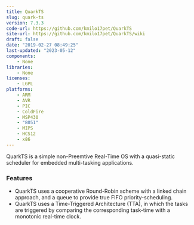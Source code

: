 ```yaml
---
title: QuarkTS
slug: quark-ts
version: 7.3.3
code-url: https://github.com/kmilo17pet/QuarkTS
site-url: https://github.com/kmilo17pet/QuarkTS/wiki
draft: false
date: "2019-02-27 08:49:25"
last-updated: "2023-05-12"
components:
    - None
libraries:
    - None
licenses:
    - LGPL
platforms:
    - ARM
    - AVR
    - PIC
    - ColdFire
    - MSP430
    - "8051"
    - MIPS
    - HCS12
    - x86
---
```

QuarkTS is a simple non-Preemtive Real-Time OS with a quasi-static scheduler for embedded multi-tasking applications. 

<!--more-->

### Features
- QuarkTS uses a cooperative Round-Robin scheme with a linked chain approach, and a queue to provide true FIFO priority-scheduling. 
- QuarkTS uses a Time-Triggered Architecture (TTA), in which the tasks are triggered by comparing the corresponding task-time with a monotonic real-time clock. 


